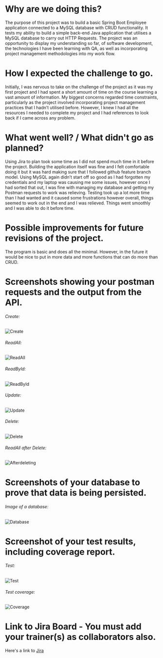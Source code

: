 # Why are we doing this?
The purpose of this project was to build a basic Spring Boot Employee application connected to a MySQL database with CRUD functionality. 
It tests my ability to build a simple back-end Java application that utilises a MySQL database to carry out HTTP Requests. 
The project was an opportunity to display my understanding so far, of software development,
the technologies I have been learning with QA, as well as incorporating project management methodologies into my work flow.
# How I expected the challenge to go.
Initially, I was nervous to take on the challenge of the project as it was my first project and 
I had spent a short amount of time on the course learning a vast amount of information. 
My biggest concerns regarded time constraints, particularly as the project involved incorporating project
management practices that I hadn’t utilised before. However, I knew I had all the resources I needed to 
complete my project and I had references to look back if I came across any problem.
# What went well? / What didn't go as planned?
Using Jira to plan took some time as I did not spend much time in it before the project. 
Building the application itself was fine and I felt comfortable doing it but it was hard 
making sure that I followed github feature branch model.
Using MySQL again didn’t start off so good as I had forgotten my credentials and my laptop was causing me some 
issues, however once I had sorted that out, I was fine with managing my database and getting my Postman requests 
to work was relieving. Testing took up a lot more time than I had wanted and it caused some frustrations however overall, 
things seemed to work out in the end and I was relieved. Things went smoothly and I was able to do it before time.
# Possible improvements for future revisions of the project.
The program is basic and does all the minimal. 
However, in the future it would be nice to put in more data and more functions that can do more than CRUD.

# Screenshots showing your postman requests and the output from the API.
###### Create:
![Create](https://github.com/Sulav6094/Javaproject/blob/dev/documentation/create.jpg)
###### ReadAll:
![ReadAll](https://github.com/Sulav6094/Javaproject/blob/dev/documentation/readAll.jpg)
###### ReadById:
![ReadById](https://github.com/Sulav6094/Javaproject/blob/dev/documentation/readById.jpg)
###### Update:
![Update](https://github.com/Sulav6094/Javaproject/blob/dev/documentation/update.jpg)
###### Delete:
![Delete](https://github.com/Sulav6094/Javaproject/blob/dev/documentation/delete1.jpg)
###### ReadAll after Delete:
![Afterdeleting](https://github.com/Sulav6094/Javaproject/blob/dev/documentation/readallAfterDelete.jpg)
# Screenshots of your database to prove that data is being persisted.
###### Image of a database:
![Database](https://github.com/Sulav6094/Javaproject/blob/dev/documentation/database.jpg)
# Screenshot of your test results, including coverage report.
###### Test:
![Test](https://github.com/Sulav6094/Javaproject/blob/dev/documentation/test1.jpg)
###### Test coverage:
![Coverage](https://github.com/Sulav6094/Javaproject/blob/dev/documentation/testcoverage.jpg)

# Link to Jira Board - You must add your trainer(s) as collaborators also.
Here's a link to [Jira](https://sulav6094.atlassian.net/jira/software/projects/JAV/boards/4)